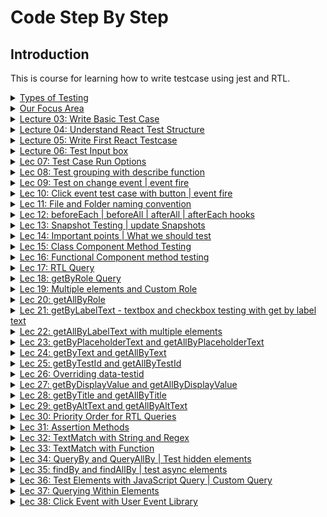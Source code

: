 # Code Step By Step

## Introduction

This is course for learning how to write testcase using jest and RTL.

<details>
    <summary> <ins>Types of Testing</ins> </summary>
    <img width="944" height="599" alt="image" src="https://github.com/swatantrasinha/jest-and-RTL/blob/main/screenshots/001-type_Of_Testing.png" />
</details>

<details>
    <summary> <ins> Our Focus Area </ins> </summary>
    <img width="944" height="599" alt="image" src="https://github.com/swatantrasinha/jest-and-RTL/blob/main/screenshots/002-Our_Focus_Area.png" />
</details>

<details>
    <summary> <ins>Lecture 03: Write Basic Test Case</ins> </summary>
    <img width="944" height="599" alt="image" src="https://github.com/user-attachments/assets/7c9ba42d-36a7-43c5-9238-c7ed698fd68e" />

Refer to : [jest Docs](https://jestjs.io/docs/api)

<ins>sum.ts</ins>

```javascript
export const sum  = (a:number ,b: number) => a+b
```

<ins>sum.test.ts</ins>
```javascript
import { sum } from "./sum";

test('testing for sum function', () => {
    const input1= 2
    const input2= 3
    const output= 5
    expect(sum(input1, input2)).toBe(output)   
})
```
</details>


<details>
    <summary> <ins>Lecture 04: Understand React Test Structure </ins> </summary>
    <img width="684" height="348" alt="image" src="https://github.com/user-attachments/assets/9fe79f92-f1c1-4169-a3a4-6a6c7e71cf5c" />

    
<ins>App.tsx</ins>

```javascript
    function App() {
      return (
        <>
          <h1>Learn React</h1>
          <p>Code Step By Step</p>  
        </>
      )
    }

    export default App
```

  <ins>App.test.tsx</ins>

  ```javascript
import {render, screen} from '@testing-library/react'
import '@testing-library/jest-dom';

import App from '../App'

test('renders learn react link', () => {
  render(<App />)
  // screen.logTestingPlaygroundURL()
  const linkElement = screen.getByText(/Learn React/i)
  expect(linkElement).toBeInTheDocument()
})

test('renders learn react link', () => {
  render(<App />)
  // screen.logTestingPlaygroundURL()
  const paraElement = screen.getByText(/Code Step By Step/i)
  expect(paraElement).toBeInTheDocument()
})
```
</details>


<details>
    <summary> <ins>Lecture 05: Write First React Testcase </ins> </summary>
     <img width="681" height="383" alt="image" src="https://github.com/user-attachments/assets/f427770e-6ff8-4608-9732-383c8f0c2227" />
<p>
    <ins>Lec05_Comp.tsx</ins>
    
```javascript
        const Lec05_Comp = () => {
          return (
            <div>
                <p>First React Test Case</p>
                <img src="https://googlechrome.github.io/samples/picture-element/images/butterfly.webp" title="butterfly" /> 
            </div>
      )
    }

    export default Lec05_Comp      
```    
</p>
<p>
 <ins>Lec05_Comp.test.tsx</ins>
    
```javascript
     
        import { render, screen } from "@testing-library/react"
        import '@testing-library/jest-dom'
        import Lec05_Comp from "./Lec05_Comp"


        test('Test First React App', () => {
            render(<Lec05_Comp />)
            screen.logTestingPlaygroundURL()
            const requiredText = screen.getByText(/First React Test Case/i)
            const imgTitle = screen.getByTitle('butterfly')
            expect(requiredText).toBeInTheDocument()
            expect(imgTitle).toBeInTheDocument()
          })
```
    
</p>
</details>

<details>
    <summary> <ins>Lecture 06: Test Input box </ins> </summary>
    <img width="646" height="543" alt="image" src="https://github.com/user-attachments/assets/d9490e07-455f-4ea4-b018-62c0081317a5" />
    
<p>
    <ins>Lec06_Comp.tsx</ins>
    
```javascript
        const Lec06_Comp = () => {
          return (
            <div>
              <input type='text' placeholder='Enter Username' name='username' id='user-id' />
            </div>
          )
        }

    export default Lec06_Comp
```

<ins>Lec06_Comp.test.tsx</ins>

```javascript
    import { render, screen } from "@testing-library/react"
    import '@testing-library/jest-dom'
    import Lec06_Comp from "./Lec06_Comp"


    test('Test First React App', () => {
        render(<Lec06_Comp />)
        // screen.logTestingPlaygroundURL()
        const checkInput = screen.getByRole('textbox')
        expect(checkInput).toBeInTheDocument()
        const checkInputPlaceholder = screen.getByPlaceholderText('Enter Username')
        expect(checkInputPlaceholder).toBeInTheDocument()
        expect(checkInput).toHaveAttribute('name', 'username')
        expect(checkInput).toHaveAttribute('id', 'user-id')
        expect(checkInput).toHaveAttribute('type', 'text')
      })

```
</p>

</details>    


<details>
    <summary> <ins> Lec 07: Test Case Run Options </ins></summary>
    <img width="646" height="462" alt="image" src="https://github.com/user-attachments/assets/70918507-e9e7-483b-ac2e-6816f79aadf5" />
<p>
        
When we give below command in watch mode :    

> npm test -- --watch

It shows options like   
<img width="374" height="116" alt="image" src="https://github.com/user-attachments/assets/e3d029dd-fe5f-42ef-8f5a-2da223aa6b55" />

</p>

</details>



<details>
<summary> <ins> Lec 08: Test grouping with describe function </ins></summary>
<p>
<img width="638" height="406" alt="image" src="https://github.com/user-attachments/assets/4acc47de-5b66-47c1-a7f6-745b0c8fd9d6" />   
    
<ins>How to group test cases ?</ins>   

<img width="725" height="644" alt="image" src="https://github.com/user-attachments/assets/f0767c89-4872-4c66-bfd3-0eb6213c0060" />

<in>Note: </ins> 

- decribe.only --> will only runs the test cases inside this describe   

- decribe.skip --> will skip all the test cases inside this describe
  
- nested describe --> if test cases inside a describe grouping is too much we can group them with nested describe 

</p>
</details>


<details>
<summary> <ins> Lec 09: Test on change event | event fire </ins></summary>
<p>   
<img width="640" height="366" alt="image" src="https://github.com/user-attachments/assets/a2ddae13-f1e3-4797-99af-82a9fa2fdef7" />   

<ins>Lec09_Comp.tsx</ins>

```javascript
import { useState } from 'react'

const Lec09_Comp = () => {
    const [data, setData] = useState("")
  return (
    <div>
        <h1>Test onChange Event with Input Textbox</h1>
        <div>
            <input type="text" value={data} onChange={(e) => setData(e?.target?.value)} />
        </div>
    </div>
  )
}
export default Lec09_Comp
```

<ins>Lec09_Comp.test.tsx</ins>

```javascript
import {fireEvent, render, screen} from '@testing-library/react'
import Lec09_Comp from "./Lec09_Comp";


test('onChange event testing', () => {
    render(<Lec09_Comp/>)
    const input:HTMLInputElement= screen.getByRole('textbox')
    fireEvent.change(input, {target:{value:'abc'}})
    expect(input?.value).toBe('abc')
})
```

</p>
</details>


<details>
<summary> <ins> Lec 10: Click event test case with button | event fire </ins></summary>
<p> 
<img width="646" height="357" alt="image" src="https://github.com/user-attachments/assets/b9fe95d4-4117-44bc-9d53-47a25e963ca4" />

<ins>Lec10_Comp.tsx</ins>
```javascript
import { useState } from 'react'

const Lec10_Comp = () => {
    const [data, setdata] = useState("")
  return (
    <div>
        <h1>Test click Event with Button</h1>
        <div>
            <button onClick={() => setdata('updated data')}>Update Data</button>
        </div>
        {data && (<h2>{data}</h2>)}
    </div>
  )
}
export default Lec10_Comp
```

<ins>Lec10_Comp.test.tsx</ins>
```javascript
import { fireEvent, render, screen } from "@testing-library/react"
import '@testing-library/jest-dom'
import Lec10_Comp from "./Lec10_Comp"


test('click event testing', () => {
    render(<Lec10_Comp />)
    const btn= screen.getByRole('button')
    fireEvent.click(btn)
    expect(screen.getByText('updated data')).toBeInTheDocument()
})
```

</p>
</details>

<details>
<summary> <ins> Lec 11: File and Folder naming convention </ins></summary>
<p> 
<img width="891" height="590" alt="image" src="https://github.com/user-attachments/assets/f3b7374b-66da-4477-9e3b-dac9e75f1c56" />
</p>
    
1. Below file name syntax are also considered testcase file:      
<img width="275" height="131" alt="image" src="https://github.com/user-attachments/assets/2d36f746-5c8a-415c-abb6-1f4fd1dd7658" />

2. if we create a folder with name  "__tests__", then all files within this folder will be considered as testcase file even if its only .js (need not to be .test or .spec )
  
</details>


<details>
<summary> <ins> Lec 12: beforeEach | beforeAll | afterAll | afterEach hooks </ins></summary>
<p> 
<img width="890" height="438" alt="image" src="https://github.com/user-attachments/assets/5fe13a36-2af2-407e-8b8d-f866f3f2012c" />
    
<ins> Note:</ins> Generally used for DB clean, environment setup, variables reset etc   


- beforeAll: executed once before execution of all the testcases
     
- beforeEach: executed each time before exection of every testcase
  
- afterAll: executed once after exection all the testcases
  
- afterEach: executed each time after exection of every testcase   
    
</p>
</details>

<details>
<summary> <ins> Lec 13: Snapshot Testing | update Snapshots </ins></summary>
<p> 
<img width="835" height="544" alt="image" src="https://github.com/user-attachments/assets/01360122-b305-4e66-9b20-ac540cff96cf" />   

```javascript
import App from "../App";
import { render } from "@testing-library/react";

test('snapshot for App component', () => {
    const container = render(<App />)
    expect(container).toMatchSnapshot()
})
```

when we run above test case file   

> yarn run test Lec12_Comp.test.tsx   


It will show in terminal that - 1 snapshot is created as below:   

<img width="618" height="241" alt="image" src="https://github.com/user-attachments/assets/3a119c0a-df42-4d93-8c91-90c7f03b0077" />   


In App.tsx if we change something say :   

~Learn React JS</h1>~   
to below:   

Learn React JS with typescript   

and then again run test case :    

> yarn run test Lec12_Comp.test.tsx   


It will show that test case is failed as there is snapshot mismatch   

<img width="750" height="572" alt="image" src="https://github.com/user-attachments/assets/633ec65a-f1d8-4c06-90f3-cf46b9bc20d6" />

 Also,it will ask to update the snapshot using   
> yarn test -u   

If we give this command and run test case again it will pass   

</p>
</details>

<details>
<summary> <ins> Lec 14: Important points | What we should test </ins></summary>
<p>
   
   <img width="764" height="336" alt="image" src="https://github.com/user-attachments/assets/8ae1b971-586f-4ef7-87f8-4cdcaeb3e590" />      
   <hr />

   <img width="774" height="471" alt="image" src="https://github.com/user-attachments/assets/a8347168-f4a8-4a1e-8b13-bc07ed308c20" />   
   <hr />

  <img width="841" height="319" alt="image" src="https://github.com/user-attachments/assets/fa5d0167-75d5-45d5-954f-0faf7e18bcfc" />
   <hr />

   <img width="770" height="281" alt="image" src="https://github.com/user-attachments/assets/0d853c3b-9cff-4ca8-b8ca-dab9ae4755ee" />
   <hr />
    

</p>
</details>


<details>
<summary> <ins> Lec 15: Class Component Method Testing </ins></summary>
<p> 
<img width="826" height="318" alt="image" src="https://github.com/user-attachments/assets/1a4a99f8-d4b3-4c3e-8fed-9609d836f0bd" />
<hr />
</p>
</details>


<details>
<summary> <ins> Lec 16: Functional Component method testing </ins></summary>
<p> 
<img width="826" height="318" alt="image" src="https://github.com/user-attachments/assets/9d4c2f04-545f-404e-a4c4-a84a3b065798" />
<hr />

<ins>Lec16_Comp.tsx</ins>

```javascript
import { useState } from 'react'
import handleOtherMethod from './helper_lec16'

const Lec16_Comp = () => {
    const [data, setData] = useState("")

    const handleTestData = () => {
        setData('hello')
    }

  return (
    <div>
        <h1> Functional Component Method Testing</h1>
        <button data-testid="btn1" onClick={handleTestData}>Update</button>
        <button onClick={handleOtherMethod}>Print</button>
        <h2>{data}</h2>
    </div>
  )
}

export default Lec16_Comp
```
<ins>helper_lec16.ts</ins>

```javascript
const handleOtherMethod = () => {
    return "hi"
}
export default handleOtherMethod;
```

<hr/>

<ins>Lec16_Comp.test.tsx</ins>

```javascript
import {fireEvent, render, screen} from '@testing-library/react'
import '@testing-library/jest-dom'
import Lec16_Comp from './Lec16_Comp'
import handleOtherMethod from './helper_lec16'

test('method testing case 1', () => {
    render(<Lec16_Comp />)
    const btn = screen.getByTestId('btn1')
    fireEvent.click(btn)
    expect(screen.getByText('hello')).toBeInTheDocument()
})

test('method testing case 2', () => {
    expect(handleOtherMethod()).toMatch("hi")
})
```

<hr/>

Note:   
1. Here, method handleTestData is making changes in UI/DOM so method with "testing case 1" we checked its functionality.
2. However, method handleOtherMethod is not causing any change in UI/DOM. So we have put it outside the React component becuase if its inside the React component we cant test it indedpendently
   (We coudl have done it by putting in component if it was React class-based component. Because for class based component we can call the method using instance).
</p>
</details>

<details>
<summary> <ins> Lec 17: RTL Query </ins></summary>
<p> 
<img width="822" height="357" alt="image" src="https://github.com/user-attachments/assets/afb03d5e-8439-40c6-af53-81df7f4fd334" />
<hr/>
<img width="822" height="278" alt="image" src="https://github.com/user-attachments/assets/3c0b1094-7b37-411d-9bf8-70696b315c96" />
<hr/>
<img width="822" height="287" alt="image" src="https://github.com/user-attachments/assets/87468576-af16-404d-8687-89d88924f9ed" />
<hr />
<img width="822" height="391" alt="image" src="https://github.com/user-attachments/assets/ccd9f1a6-8996-47ae-8fe9-f1db32d0b856" />
<hr/>
</p>
</details>

<details>
<summary> <ins> Lec 18: getByRole Query </ins></summary>
<p> 
<img width="824" height="471" alt="image" src="https://github.com/user-attachments/assets/ebd9ffbf-2281-4bc8-840f-dbffd90d02a3" />
<hr />
<ins>Note:</ins> semantic tags have defined roles   

e.g For textbox --> screen.getByRole('textbox')

</p>
</details>

<details>
<summary> <ins> Lec 19: Multiple elements and Custom Role </ins></summary>
<p>
<img width="873" height="393" alt="image" src="https://github.com/user-attachments/assets/813a01f0-ac69-418e-a24c-379c517a0543" />
<hr />

<ins> Lec19_Comp.tsx </ins>
```javascript

const Lec19_Comp = () => {
  return (
    <div>
       <h1>RTL Query: getByRole - Multiple Item with Role</h1>
      <h2>Custom Role</h2>
      <button>Click 1</button>
      <button>Click 2</button>
      
      <label htmlFor='input1'>User Name</label>
      <input type='text' id='input1' />

       <label htmlFor='input2'>User Age</label>
      <input type='text' id='input2' />
      
    </div>
  )
}

export default Lec19_Comp
```

<ins> Lec19_Comp.test.tsx </ins>
```javascript
import {render, screen} from '@testing-library/react'
import '@testing-library/jest-dom'
import Lec19_Comp from './Lec19_Comp'


 test('getByRole testing  ', () => {
    render(<Lec19_Comp />)
    const btn1= screen.getByRole("button", {name: "Click 1"})
    const btn2= screen.getByRole("button", {name: "Click 2"})

    const input1= screen.getByRole("textbox", {name: "User Name"})
    const input2= screen.getByRole("textbox", {name: "User Age"})

    expect(btn1).toBeInTheDocument()
    expect(btn2).toBeInTheDocument()
    expect(input1).toBeInTheDocument()
    expect(input2).toBeInTheDocument()
 })
```
In the above code, there are multiple buttons and textboxes so we did .getByRole and then filtered by name attribute
This is working as button and textbox are semantic elements.   

However if we try for non-semantic like div       

```javascript
 <div>dummy text</div>
```
and in testcase file    
```javascript
 const dv1= screen.getByRole("div")
 expect(dv1).toBeInTheDocument()

```

This will throw error like below:     

❌ **Error:** TestingLibraryElementError: Unable to find an accessible element with the role "div"   

We can correct this by using **custom role**   


```javascript
// <div>dummy text</div>
<div role='dummy'>dummy text</div>
```

And in the test-case file   

```javascript
 // const dv1= screen.getByRole("div")
const dv1= screen.getByRole("dummy")
expect(dv1).toBeInTheDocument()
```

</p>
</details>

<details>
<summary> <ins> Lec 20: getAllByRole </ins></summary>
<p>
<img width="873" height="347" alt="image" src="https://github.com/user-attachments/assets/c3f029b3-2acf-40cd-bccb-f42cbad26bb9" />
<hr />
For multiple elements --> we saw in Lec19 how we can use attributes like name to filter element with same role.    
    
But how to handle when the attribute(say name) attribute is also same ?   

Here, we can use **getAllByRole**   

<ins>Lec20_Comp.tsx</ins>
```javascript
const Lec20_Comp = () => {
  return (
    <div>
        <h1>RTL Query:  getAllByRole</h1>
        <div className="btns-conatiner">
            <button>Click Me</button>
            <button>Click Me</button>
            <button>Click Me</button>
        </div>

        <div className="dropdown-container">
            <option>1</option>
            <option>2</option>
            <option>3</option>
            <option>4</option>
            <option>5</option>
        </div>
 
    </div>
  )
}

export default Lec20_Comp
```

<ins>Lec20_Comp.test.tsx</ins>
```javascript
import {render, screen} from '@testing-library/react'
import '@testing-library/jest-dom'
import Lec20_Comp from './Lec20_Comp'


 test('getByRole testing  ', () => {
    render(<Lec20_Comp />)
    const btns = screen.getAllByRole('button')

    for(let i=0; i<btns.length; i++){
        expect(btns[i]).toBeInTheDocument()
    }

    const options= screen.getAllByRole('option')
    for(let i=0; i<options.length; i++){
        expect(options[i]).toBeInTheDocument()
    }
 })
```

</p>
</details>

<details>
<summary> <ins> Lec 21: getByLabelText - textbox and checkbox testing with get by label text </ins></summary>
<p>
<img width="827" height="337" alt="image" src="https://github.com/user-attachments/assets/359ea71e-0ab4-4fa6-8922-1e76e8f38e64" />   

<ins>Lec21_Comp.tsx</ins>

```javascript
const Lec21_Comp = () => {
  return (
    <div>
         <h1>RTL Query : getByLabelText - textbox and checkbox testing </h1>

         <div className='textbox-container'>
            <label htmlFor='user-name'>Username</label>
            <input type='text' id='user-name' defaultValue={`abc`} />
         </div>

          <div className='checkbox-container'>
            <label htmlFor='skills'>Skills</label>
            <input type='checkbox' id='skills' defaultChecked={true} />
         </div>
      
    </div>
  )
}

export default Lec21_Comp
```

<ins>Lec21_Comp.test.tsx</ins>

```javascript
import {render, screen} from '@testing-library/react'
import '@testing-library/jest-dom'
import Lec21_Comp from './Lec21_Comp'


 test('textbox getByLabelText', () => {
    render(<Lec21_Comp />)
    const input = screen.getByLabelText('Username')
    expect(input).toBeInTheDocument()    
    expect(input).toHaveValue('abc')    
 })


  test('checkbox getByLabelText', () => {
    render(<Lec21_Comp />)
    const checkbox = screen.getByLabelText('Skills')
    expect(checkbox).toBeInTheDocument()    
    expect(checkbox).toBeChecked()   
 })
```

</p>
</details>

<details>
<summary> <ins> Lec 22: getAllByLabelText with multiple elements </ins></summary>
<p>
<img width="827" height="337" alt="image" src="https://github.com/user-attachments/assets/05d313ff-d474-464c-bd9a-20f1dd2d14d5" />   

<ins>Lec22_Comp.tsx</ins>

```javascript
const Lec22_Comp = () => {
  return (
    <div>
          <h1>RTL Query : getAllByLabelText</h1>
         <div className="textboxes-container">
             <div className='textbox-container1'>
                <label htmlFor='user-name1'>Username</label>
                <input type='text' id='user-name1' defaultValue={`aaa`} />
            </div>

            <div className='textbox-container2'>
                <label htmlFor='user-name2'>Username</label>
                <input type='text' id='user-name2' defaultValue={`bbb`} />
            </div>

            <div className='textbox-container3'>
                <label htmlFor='user-name3'>Username</label>
                <input type='text' id='user-name3' defaultValue={`ccc`} />
            </div>
         </div>

            <div className="checkboxes-container">
             <div className='checkbox-container1'>
                <label htmlFor='skill1'>Skills</label>
                <input type='checkbox' id='skill1' defaultChecked={true} />
            </div>

            <div className='checkbox-container2'>
                <label htmlFor='skill2'>Skills</label>
                <input type='checkbox' id='skill2' defaultChecked={true} />
            </div>

            <div className='checkbox-container3'>
                <label htmlFor='skill3'>Skills</label>
                <input type='checkbox' id='skill3' defaultChecked={true} />
            </div>
         </div>


        

    </div>
  )
}

export default Lec22_Comp
```

<ins>Lec22_Comp.test.tsx</ins>
```javascript
import {render, screen} from '@testing-library/react'
import '@testing-library/jest-dom'
import Lec22_Comp from './Lec22_Comp'


 test('textbox getByLabelText', () => {
    render(<Lec22_Comp />)
    const inputs = screen.getAllByLabelText('Username')
    for (let i = 0; i < inputs.length; i++) {
        expect(inputs[i]).toBeInTheDocument()
    }
 })


  test('checkbox getByLabelText', () => {
    render(<Lec22_Comp />)
     const checkboxes = screen.getAllByLabelText('Skills')
    for (let i = 0; i < checkboxes.length; i++) {
        expect(checkboxes[i]).toBeInTheDocument()    
        expect(checkboxes[i]).toBeChecked() 
    }
 })
```

</p>
</details>

<details>
<summary> <ins> Lec 23: getByPlaceholderText and getAllByPlaceholderText </ins></summary>
<p>
<img width="825" height="392" alt="image" src="https://github.com/user-attachments/assets/75a4422f-7402-4224-b5b0-0416d807ff3e" />   

<ins>Lec23_Comp.tsx</ins>
```javascript
const Lec22_Comp = () => {
  return (
    <div>
         <h1>RTL Query : getByPlaceholderText and getAllByPlaceholderText </h1>
         <div>
            <input type='text' placeholder='enter username' defaultValue={'abc'} />
         </div>

         <div className="input-container">
            <input type='text' placeholder='enter name' defaultValue={'xyz'} />
            <input type='text' placeholder='enter name' defaultValue={'xyz'} />
            <input type='text' placeholder='enter name' defaultValue={'xyz'} />
         </div>
        
    </div>
  )
}

export default Lec22_Comp
```

<ins>Lec23_Comp.test.tsx</ins>
```javascript
import {render, screen} from '@testing-library/react'
import '@testing-library/jest-dom'
import Lec23_Comp from './Lec23_Comp'


 test('textbox getByPlaceholderText', () => {
    render(<Lec23_Comp />)
    const input = screen.getByPlaceholderText('enter username')
    expect(input).toBeInTheDocument() 
    expect(input).toHaveValue('abc') 
 })


  test('textbox getAllByPlaceholderText', () => {
    render(<Lec23_Comp />)
    const inputs = screen.getAllByPlaceholderText('enter name')
    for (let i = 0; i < inputs.length; i++) {
        expect(inputs[i]).toBeInTheDocument() 
        expect(inputs[i]).toHaveValue('xyz') 
    }
 })
```

</p>
</details>

<details>
<summary> <ins> Lec 24: getByText and getAllByText </ins></summary>
<p>
<img width="830" height="407" alt="image" src="https://github.com/user-attachments/assets/ebbc7b42-f1ed-4a05-9fcc-62a8ba88bdab" />   
    
<ins>Lec24_Comp.tsx</ins>
    
```javascript
const Lec24_Comp = () => {
  return (
    <div>
       <h1>RTL Query : getByText and getAllByText</h1>
       <button>Login</button>
       <p className="para-cls" id='p1'>para tag testing</p>
       <h2>Heading Level 2</h2>
       <h2>Heading Level 2</h2>
    </div>
  )
}
export default Lec24_Comp

```


<ins>Lec24_Comp.test.tsx</ins>
    
```javascript
import {render, screen} from '@testing-library/react'
import '@testing-library/jest-dom'
import Lec24_Comp from './Lec24_Comp'


 test('getByText - single button testing', () => {
    render(<Lec24_Comp />)
    const btn = screen.getByText('Login')
    expect(btn).toBeInTheDocument()
 })

  test('getByText - single p tag testing', () => {
    render(<Lec24_Comp />)
    const paraTag = screen.getByText('para tag testing')
    expect(paraTag).toBeInTheDocument() 
    expect(paraTag).toHaveClass('para-cls') 
    expect(paraTag).toHaveAttribute('id') // check if attribute exists
    expect(paraTag).toHaveAttribute('id','p1') // // check if attribute exists with specific value
 })

  test('getByText - h1Tag testing', () => {
    render(<Lec24_Comp />)
    const h1Tag = screen.getByText('RTL Query : getByText and getAllByText')
    expect(h1Tag).toBeInTheDocument() 
 })

   test('getAllByText - h2Tags testing', () => {
    render(<Lec24_Comp />)
    const h2Tags = screen.getAllByText('Heading Level 2')
    for (let i = 0; i < h2Tags.length; i++) {
      expect(h2Tags[i]).toBeInTheDocument() 
    }
 })

```
</p>
</details>

<details>
<summary> <ins> Lec 25: getByTestId and getAllByTestId </ins></summary>
<p>
<img width="830" height="407" alt="image" src="https://github.com/user-attachments/assets/ebbc7b42-f1ed-4a05-9fcc-62a8ba88bdab" />   
    
<ins>Lec25_Comp.tsx</ins>
    
```javascript

const Lec25_Comp = () => {
  return (
    <div>
       <h1>RTL Query : getByTestId and getAllByTestId</h1>
       <div data-testid='div-test-id'>This is div element</div>
       <h2 data-testid='h2-test-id'>Heading Level 2</h2>
       <p data-testid='para-test-id'>This is para1 element</p>
       <p data-testid='para-test-id'>This is para2 element</p>
    </div>
  )
}
export default Lec25_Comp

```

<ins>Lec25_Comp.test.tsx</ins>

```javascript
import {render, screen} from '@testing-library/react'
import '@testing-library/jest-dom'
import Lec25_Comp from './Lec25_Comp'


 test('getByTestId - div ele testing', () => {
    render(<Lec25_Comp />)
    const divEle = screen.getByTestId('div-test-id')
    expect(divEle).toBeInTheDocument()
 })

  test('getByTestId - h2 ele testing', () => {
    render(<Lec25_Comp />)
    const h2Ele = screen.getByTestId('h2-test-id')
    expect(h2Ele).toBeInTheDocument()
 })

   test('getAllByTestId - multiple para ele testing', () => {
    render(<Lec25_Comp />)
    const paraElements = screen.getAllByTestId('para-test-id')
    for (let i = 0; i < paraElements.length; i++) {
       expect(paraElements[i]).toBeInTheDocument()
    }
 })
```

<ins>Note:</ins>   
1. Here in the third testcase we are using getAllByTestId means assuming that multiple elements will have same test-id.   

2. data-testid is just a custom attribute name.   
It can be element-testid, component-testid etc. We will see how to use it in next lecture(Overriding data-testid)      
</p>
</details>


<details>
<summary> <ins> Lec 26: Overriding data-testid </ins></summary>
<p>
<img width="1125" height="467" alt="image" src="https://github.com/user-attachments/assets/bcae7dfb-3647-41df-a5a6-0c6f650529d9" />   
   
<ins>Lec26_Comp.tsx</ins>

```javascript
const Lec26_Comp = () => {
  return (
    <div>
       <h1>RTL Query : Overriding data-testid</h1>
       {/* <div data-testid='test-div'>This is div element</div> */}
       <div element-id='test-div'>This is div element</div>
    </div>
  )
}
export default Lec26_Comp

```

<ins>Lec26_Comp.test.tsx</ins>

```javascript
import {render, screen, configure} from '@testing-library/react'
import '@testing-library/jest-dom'
import Lec26_Comp from './Lec26_Comp'

configure({testIdAttribute: 'element-id'})

 test('test div with element-id', () => {
    render(<Lec26_Comp />)
    const divEle = screen.getByTestId('test-div')
    expect(divEle).toBeInTheDocument()
 })

```
</p>
</details>

<details>
<summary> <ins> Lec 27: getByDisplayValue and getAllByDisplayValue </ins></summary>
<p>
<img width="829" height="417" alt="image" src="https://github.com/user-attachments/assets/130fab1e-910d-4720-bca0-8cd097f85f11" />
</p>

<ins>Lec27_Comp.tsx</ins>
```javascript

const Lec27_Comp = () => {
  return (
    <div>
       <h1>RTL Query : getByDisplayValue and getAllByDisplayValue </h1>
       <div>
          <input type="text" defaultValue='abc' />
       </div>

       <div>
        <textarea defaultValue='hello world' />
       </div>

       <div>
        <input type="radio" defaultValue='male' />
       </div>

        <div>
        <input type="text" defaultValue='enter query' />
        <input type="text" defaultValue='enter query' />
       </div>
    </div>
  )
}
export default Lec27_Comp

```

<ins>Lec27_Comp.test.tsx</ins>
```javascript
import {render, screen, configure} from '@testing-library/react'
import '@testing-library/jest-dom'
import Lec27_Comp from './Lec27_Comp'

configure({testIdAttribute: 'element-id'})

 test('textbox- testing using getByDisplayValue', () => {
    render(<Lec27_Comp />)
    const inputEle = screen.getByDisplayValue('abc')
    expect(inputEle).toBeInTheDocument()
 })

test('textArea - testing using getByDisplayValue', () => {
    render(<Lec27_Comp />)
     const textAreaEle = screen.getByDisplayValue('hello world')
    expect(textAreaEle).toBeInTheDocument()
 })

 test('radioButton - testing using getByDisplayValue', () => {
    render(<Lec27_Comp />)
     const radioBtnEle = screen.getByDisplayValue('male')
    expect(radioBtnEle).toBeInTheDocument()
 })

  test('textbox- testing using getAllByDisplayValue', () => {
    render(<Lec27_Comp />)
    const inputList = screen.getAllByDisplayValue('enter query')
    for (let i = 0; i < inputList.length; i++) {
        expect(inputList[i]).toBeInTheDocument()
    }
 })
```
</details>


<details>
<summary> <ins> Lec 28: getByTitle and getAllByTitle </ins></summary>
<p>   
<img width="829" height="417" alt="image" src="https://github.com/user-attachments/assets/3a27d207-8eb3-4e81-911b-f9d08a7d6f5f" />   

<ins>Lec28_Comp.tsx</ins>

```javascript
const Lec28_Comp = () => {
  return (
    <div>
       <h1>RTL Query : getByTitle and getAllByTitle </h1>
       <div>
          <button title="click to open">Click Me</button>
       </div>
       <div>
        <span title='black spade suit'>&#x2660;</span>
       </div>

       <div>
        <span title='black star'>&#x2605;</span>
        <span title='black star'>&#x2605;</span>
       </div>
    </div>
  )
}
export default Lec28_Comp

```

<ins>Lec28_Comp.test.tsx</ins>

```javascript
import {render, screen, configure} from '@testing-library/react'
import '@testing-library/jest-dom'
import Lec28_Comp from './Lec28_Comp'

configure({testIdAttribute: 'element-id'})

 test('button- testing with getByTitle', () => {
    render(<Lec28_Comp />)
    const btnEle = screen.getByTitle('click to open')
    expect(btnEle).toBeInTheDocument()
 })

  test('span- testing with getByTitle', () => {
    render(<Lec28_Comp />)
    const spanEle = screen.getByTitle('black spade suit')
    expect(spanEle).toBeInTheDocument()
 })

   test('span elements - testing with getAllByTitle', () => {
    render(<Lec28_Comp />)
    const spanList = screen.getAllByTitle('black star')
    for (let i = 0; i < spanList.length; i++) {
      expect(spanList[i]).toBeInTheDocument()
    }
   })

```
</p>
</details>


<details>
<summary> <ins> Lec 29: getByAltText and getAllByAltText </ins></summary>
<p>   
<img width="1141" height="571" alt="image" src="https://github.com/user-attachments/assets/c2ac8a47-feb9-45a9-b436-f18583ec8ede" />

<ins>Lec29_Comp.tsx</ins>

```javascript
const Lec29_Comp = () => {
  return (
    <div>
       <h1>RTL Query : getByAltText and getAllByAltText </h1>
       <div>
          <img alt='dummy image' src='https://images.unsplash.com/photo-1579353977828-2a4eab540b9a?w=900' />
       </div>

        <div>
          <img alt='lemon and knife' src='https://images.unsplash.com/photo-1600716051809-e997e11a5d52?q=80&w=2650' />
          <img alt='lemon and knife' src='https://images.unsplash.com/photo-1600716051809-e997e11a5d52?q=80&w=2650' />
       </div>
    </div>
  )
}
export default Lec29_Comp

```

<ins>Lec29_Comp.test.tsx</ins>
```javascript
import {render, screen, configure} from '@testing-library/react'
import '@testing-library/jest-dom'
import Lec29_Comp from './Lec29_Comp'

configure({testIdAttribute: 'element-id'})

 test('image - testing with getByAltText', () => {
    render(<Lec29_Comp />)
    const imgEle = screen.getByAltText('dummy image')
    expect(imgEle).toBeInTheDocument()
 })


  test('images - testing with getAllByAltText', () => {
    render(<Lec29_Comp />)
    const imagesList = screen.getAllByAltText('dummy image')
    for (let i = 0; i < imagesList.length; i++) {
      expect(imagesList[i]).toBeInTheDocument()
    }
    
 })
```
</p>
</details>

<details>
<summary> <ins> Lec 30: Priority Order for RTL Queries </ins></summary>
<p>
    
The priority order is same as mentioned in the offocial docs of RTL. See below :   
    
<img width="1409" height="727" alt="image" src="https://github.com/user-attachments/assets/f0c035eb-c672-460e-86f5-c563f0770629" />

</p>
</details>




 <details>
<summary> <ins> Lec 31:  Assertion Methods </ins></summary>
     
<p>   
<img width="1111" height="435" alt="image" src="https://github.com/user-attachments/assets/5ccc1bea-9bc9-4f7f-aad5-7ada570aa90e" />   

<ins>Lec31_Comp.tsx</ins>

```javascript
const Lec31_Comp = () => {
    return (
        <div>
            <h1>Lec30:  Assertion Methods</h1>
            <input 
                className='test-style my-custom-style' 
                id='user' type='text' 
                defaultValue='abc' 
                name='userName' 
                data-test='dummy'
                />
            
            <button disabled className="btn1" id='btn-id'>Click Me</button>
        </div>
    )
}
export default Lec31_Comp

```

<ins>Lec31_Comp.test.tsx</ins>

```javascript
import {render, screen, configure} from '@testing-library/react'
import '@testing-library/jest-dom'
import Lec31_Comp from './Lec31_Comp'

configure({testIdAttribute: 'element-id'})

 test('test - input textbox', () => {
    render(<Lec31_Comp />)
    const input = screen.getByRole('textbox')
    expect(input).toBeInTheDocument()
    expect(input).toHaveValue()
    expect(input).toHaveValue('abc')
    expect(input).toBeEnabled()
    expect(input).toHaveAttribute('id')
    expect(input).toHaveAttribute('data-test')
    expect(input).toHaveClass('test-style')
    expect(input).toHaveClass('my-custom-style')
 })

  test('test - negavtive cases', () => {
    render(<Lec31_Comp />)
    const btn = screen.getByRole('button')
    expect(btn).toBeInTheDocument()
    expect(btn).not.toHaveClass('btn')
    expect(btn).not.toHaveAttribute('id','abc')
    expect(btn).not.toBeEnabled()
  })
```
</p>

</details>


 <details>
<summary> <ins> Lec 32:  TextMatch with String and Regex </ins> </summary>
<p> 
<img width="829" height="332" alt="image" src="https://github.com/user-attachments/assets/0f55dce2-4fbe-4f1c-b117-260980a5648b" />   

<ins>Lec32_Comp.tsx</ins>

```javascript
const Lec32_Comp = () => {
    return (
        <div>
            <h1>Lec32: TextMatch with String and Regex</h1>
            <div>Hello World</div>
         </div>
    )
}

export default Lec32_Comp
```

<ins>Lec32_Comp.test.tsx</ins>

```javascript
import {render, screen, configure} from '@testing-library/react'
import '@testing-library/jest-dom'
import Lec32_Comp from './Lec32_Comp'

configure({testIdAttribute: 'element-id'})

 test('text match with string', () => {
    render(<Lec32_Comp />)
    const divEle1 = screen.getByText('hello world',{exact: false})
    expect(divEle1).toBeInTheDocument()

    const divEle2 = screen.getByText('hello World',{exact: false})
    expect(divEle2).toBeInTheDocument()

    const divEle3 = screen.getByText('Hello world',{exact: false})
    expect(divEle3).toBeInTheDocument()
    
    const divEle4 = screen.getByText('hello',{exact: false})
    expect(divEle4).toBeInTheDocument()
 })

  test('text match with regex', () => {
    render(<Lec32_Comp />)
    const div1 = screen.getByText(/Hello/)
    expect(div1).toBeInTheDocument()

    const div2 = screen.getByText(/lo Wo/)
    expect(div2).toBeInTheDocument()

    const div3 = screen.getByText(/hello/i)
    expect(div3).toBeInTheDocument()


    const div4 = screen.getByText(/Hello W?orld/i)
    expect(div4).toBeInTheDocument()
  })

```
    
</p>

</details>

 <details>
<summary> <ins> Lec 33:  TextMatch with Function </ins> </summary>
<p>    
<img width="829" height="271" alt="image" src="https://github.com/user-attachments/assets/d73083c1-dcd2-4d87-a973-99db59e35eb7" />   

<ins>Lec33_Comp.tsx</ins>
```javascript
const Lec33_Comp = () => {
    return (
        <div>
            <h1>Lec33: TextMatch with Function</h1>
            <div>Hello World</div>
         </div>
    )
}
export default Lec33_Comp

```

<ins>Lec33_Comp.test.tsx</ins>

```javascript
import {render, screen, configure} from '@testing-library/react'
import '@testing-library/jest-dom'
import Lec33_Comp from './Lec33_Comp'

configure({testIdAttribute: 'element-id'})

 test('text match with string', () => {
    render(<Lec33_Comp />)
    const divEle1 = screen.getByText((content,element) => content.startsWith('Hello'))
    expect(divEle1).toBeInTheDocument()

   const divEle2 = screen.getByText((content, element) => content.endsWith('World'))
   expect(divEle2).toBeInTheDocument()    

   const divEle3 = screen.getByText((content, element) => {
      return (content?.length === 11) && content?.includes('lo Wo')
   })
   expect(divEle3).toBeInTheDocument()    

 })

```

</p>
</details>

<details>
<summary> <ins> Lec 34:  QueryBy and QueryAllBy | Test hidden elements </ins> </summary>
<p>   
<img width="1114" height="526" alt="image" src="https://github.com/user-attachments/assets/f6ef83e5-8580-4357-87a7-ceb16df385ce" />   
Almost all features of getBy are there in queryBy, The extra feature with queryBy is even if element is hidden in UI, then also we can test it.   

<ins>Lec34_Comp.tsx</ins>   
```javascript
const Lec34_Comp = () => {
    let isLogin= false
    return (
        <div>
            <h1>Lec34: QueryBy and QueryAllBy</h1>
            {!isLogin ? (<button>Login</button>): (<button>Logout</button>)}
         </div>
    )
}
export default Lec34_Comp
```


<ins>Lec34_Comp.test.tsx</ins>   
```javascript
import {render, screen, configure} from '@testing-library/react'
import '@testing-library/jest-dom'
import Lec34_Comp from './Lec34_Comp'

 test('queryBy test case', () => {
    render(<Lec34_Comp />)
    const div1 = screen.getByText('Login')
    expect(div1).toBeInTheDocument()

   
   //  const div2 = screen.getByText('Logout')
   //  expect(div2).toBeInTheDocument()
   /* This will fail because in Lec34_Comp.tsx, isLogin is false
   so Logout button will not be rendered
   To solve this we will use "queryBy" approach  */   

   const div2 = screen.queryByText('Logout')
   expect(div2).not.toBeInTheDocument()

    /* Note: if we try .not.toBeInTheDocument()
    with getBy, it will not work 
   // const div3 = screen.getByText('Logout')
   // expect(div3).not.toBeInTheDocument()
   */ 
 })
```
</p>
</details>

<details>
<summary> <ins> Lec 35:  findBy and findAllBy | test async elements </ins> </summary>
<p>
<img width="1114" height="526" alt="image" src="https://github.com/user-attachments/assets/6f1d2b7b-a935-4e59-8e80-34d0cb0293d4" />   

<ins>Lec35_Comp.tsx</ins>  

```javascript
import { useEffect, useState } from "react"

const Lec35_Comp = () => {
    const [data, setData]= useState(false)

    useEffect(() => {
        setTimeout(() => {
            setData(true)
        }, 3000);
    }, [])
    
    return (
        <div>
            <h1>Lec35:findBy and findAllBy | test async elements</h1>
            {data ? (<div>Data Found</div>): (<div>Data Not Found</div>)}
         </div>
    )
}

export default Lec35_Comp

```

<ins>Lec35_Comp.test.tsx</ins>   

```javascript
import {render, screen, configure} from '@testing-library/react'
import '@testing-library/jest-dom'
import Lec35_Comp from './Lec35_Comp'

 test('findBy test case', async() => {
    render(<Lec35_Comp />)
    // this will fail
    /*
    const dataFoundEle = screen.getByText('Data Found')
    expect(dataFoundEle).toBeInTheDocument()
    */

     // this will also fail
    /*
    const dataFoundEle = screen.queryByText('Data Found')
    expect(dataFoundEle).toBeInTheDocument()
    */

    const dataFoundEle = await screen.findByText('Data Found',{}, {timeout: 3000})
    expect(dataFoundEle).toBeInTheDocument()

 })

```

</p>
</details>


<details>
<summary> <ins> Lec 36:  Test Elements with JavaScript Query | Custom Query </ins> </summary>
<p>
Custom query is used in case we are not able to use getBy/queryBy/findBy   

<ins>Lec36_Comp.tsx</ins> 

```javascript

const Lec36_Comp = () => {
    
    return (
        <div>
            <h1>Lec36 : Test Elements with JavaScript Query | Custom Query </h1>
            <div id='test-id'>Hello World</div>
         </div>
    )
}

export default Lec36_Comp

```


<ins>Lec36_Comp.test.tsx</ins> 

```javascript
import {render} from '@testing-library/react'
import '@testing-library/jest-dom'
import Lec36_Comp from './Lec36_Comp'

 test('test case with custom query', async() => {
    render(<Lec36_Comp />)
    const ele = document.querySelector('#test-id')
    expect(ele).toBeInTheDocument()
    expect(ele).toHaveTextContent('Hello World')
 })
```

</p>
</details>

<details>
<summary> <ins> Lec 37: Querying Within Elements </ins> </summary>
<p>
This is used when with the parent we need to test for the child as well.   

<ins>Lec37_Comp.tsx</ins> 

```javascript
const Lec37_Comp = () => {
    
    return (
        <div>
            <h1>Lec37 : Querying Within Elements </h1>
            <div >
                Hello World
                <p>Hi</p>
                <p>bye</p>
            </div>
         </div>
    )
}

export default Lec37_Comp
```

<ins>Lec37_Comp.test.tsx</ins> 

```javascript
import {render, screen, within} from '@testing-library/react'
import '@testing-library/jest-dom'
import Lec37_Comp from './Lec37_Comp'

 test('test case with custom query', async() => {
    render(<Lec37_Comp />)
    const el = screen.getByText('Hello World')
    expect(el).toBeInTheDocument()
    const subEl = within(el).getByText('Hi')
    expect(subEl).toBeInTheDocument()
 })
```
    
</p>
</details>

<details>
<summary> <ins> Lec 38: Click Event with User Event Library </ins> </summary>
<p>
<img width="818" height="381" alt="image" src="https://github.com/user-attachments/assets/84418738-9007-4ce0-8128-f706b8e33c12" />   

We have earlier seen the testing of Click event. Refer: **Lec 10: Click event test case with button | event fire**       
   
- RTL is used not only with react but also with vanilla js/vue js/angular js etc.
  When we install react in our project,so generally we get this by default. But in other framework like vue/angular when we install RTL we get this user-event library. There are some event which RTL picks up 
  from User-Event library. In short, user-event lib is supporting lib for RTL.

- User-event lib is specially designed for user events like onClick,mouseover. Its simpler to use than fireEvent of RTL and covers wider-range of testcases.  

 
- if we see documentation for RTL, its recommended to use user-events lib: https://testing-library.com/docs/user-event/intro   

<img width="1197" height="955" alt="image" src="https://github.com/user-attachments/assets/cfd606fc-df68-44d0-be4b-2ce110cf6868" />


Also, see the highlighted text in red which suggest to upgrade to version 14      
In our package.json, the current version for the user-event library is:   

>  "@testing-library/user-event": "^13.5.0",   

so we will give below command to upgrade   

> yarn add @testing-library/user-event@latest   

and now we can see the user-event version is upgraded to 14   

> "@testing-library/user-event": "^14.6.1",

Now we will write some code in **Lec38_Comp.tsx** and then its testcase in **Lec38_Comp.test.tsx** using user-event library   

<ins>Lec38_Comp.tsx</ins> 

```javascript

```

<ins>Lec38_Comp.test.tsx</ins> 

```javascript

```


</p>
</details>








